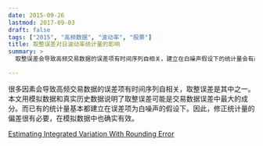 ```yaml
---
date: 2015-09-26
lastmod: 2017-09-03
draft: false
tags: ["2015", "高频数据", "波动率", "股票"]
title: 取整误差对日波动率统计量的影响
summary: >
  取整误差会导致高频交易数据的误差项有时间序列自相关，建立在白噪声假设下的统计量会有严重偏差。

---
```




很多因素会导致高频交易数据的误差项有时间序列自相关，取整误差是其中之一。本文用模拟数据和真实历史数据说明了取整误差可能是交易数据误差中最大的成分。而已有的统计量基本都建立在误差项为白噪声的假设下。因此，修正统计量的偏差很有必要，在模拟数据中也确实有效。

[Estimating Integrated Variation With Rounding Error](/files/roundingivest.pdf)
